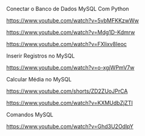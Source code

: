 Conectar o Banco de Dados MySQL Com Python 

https://www.youtube.com/watch?v=5vbMFKKzwWw 

https://www.youtube.com/watch?v=Mdg1D-Kdmrw 

https://www.youtube.com/watch?v=FXlixv8Ieoc

 Inserir Registros no MySQL 

https://www.youtube.com/watch?v=o-xgjWPmV7w 

Calcular Média no MySQL 

https://www.youtube.com/shorts/ZD2ZUoJPrCA 

https://www.youtube.com/watch?v=KXMUdbZjZTI 

Comandos MySQL

https://www.youtube.com/watch?v=Ghd3U2OdlpY
